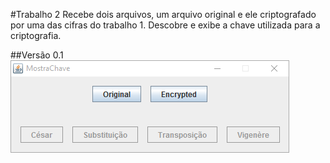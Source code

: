 #Trabalho 2
Recebe dois arquivos, um arquivo original e ele criptografado por uma das cifras do trabalho 1.
Descobre e exibe a chave utilizada para a criptografia.

##Versão 0.1
![Alt tag](https://raw.githubusercontent.com/liposo/sas/master/Trabalho%202/img/main.PNG)

